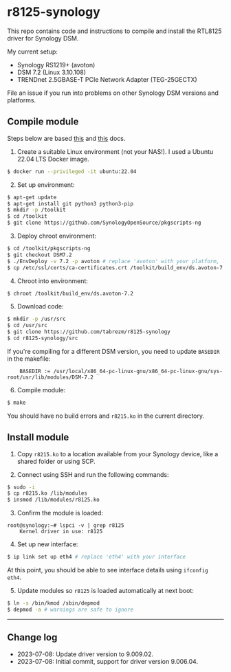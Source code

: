 # r8125-synology

This repo contains code and instructions to compile and install the RTL8125 driver for Synology DSM.

My current setup:

- Synology RS1219+ (avoton)
- DSM 7.2 (Linux 3.10.108)
- TRENDnet 2.5GBASE-T PCIe Network Adapter (TEG-25GECTX)

File an issue if you run into problems on other Synology DSM versions and platforms.

## Compile module

Steps below are based [this](https://help.synology.com/developer-guide/getting_started/prepare_environment.html) and [this](https://help.synology.com/developer-guide/compile_applications/compile_open_source_projects.html) docs.

1. Create a suitable Linux environment (not your NAS!). I used a Ubuntu 22.04 LTS Docker image.
```bash
$ docker run --privileged -it ubuntu:22.04
```

2. Set up environment:

```bash
$ apt-get update
$ apt-get install git python3 python3-pip
$ mkdir -p /toolkit
$ cd /toolkit
$ git clone https://github.com/SynologyOpenSource/pkgscripts-ng
```

3. Deploy chroot environment:

```bash
$ cd /toolkit/pkgscripts-ng
$ git checkout DSM7.2
$ ./EnvDeploy -v 7.2 -p avoton # replace 'avoton' with your platform, listed as "package arch" for your Synology model on https://kb.synology.com/en-uk/DSM/tutorial/What_kind_of_CPU_does_my_NAS_have
$ cp /etc/ssl/certs/ca-certificates.crt /toolkit/build_env/ds.avoton-7.2/etc/ssl/certs/ca-certificates.crt # replace 'ds.avoton-7.2' with your platform and version
```

4. Chroot into environment:

```bash
$ chroot /toolkit/build_env/ds.avoton-7.2
```

5. Download code:

```bash
$ mkdir -p /usr/src
$ cd /usr/src
$ git clone https://github.com/tabrezm/r8125-synology
$ cd r8125-synology/src
```

If you're compiling for a different DSM version, you need to update `BASEDIR` in the makefile:

```
	BASEDIR := /usr/local/x86_64-pc-linux-gnu/x86_64-pc-linux-gnu/sys-root/usr/lib/modules/DSM-7.2
```

6. Compile module:

```bash
$ make
```

You should have no build errors and `r8215.ko` in the current directory.

## Install module

1. Copy `r8215.ko` to a location available from your Synology device, like a shared folder or using SCP.

2. Connect using SSH and run the following commands:

```bash
$ sudo -i
$ cp r8215.ko /lib/modules
$ insmod /lib/modules/r8125.ko
```

3. Confirm the module is loaded:

```
root@synology:~# lspci -v | grep r8125
	Kernel driver in use: r8125
```

4. Set up new interface:

```bash
$ ip link set up eth4 # replace 'eth4' with your interface
```

At this point, you should be able to see interface details using `ifconfig eth4`.

5. Update modules so `r8125` is loaded automatically at next boot:

```bash
$ ln -s /bin/kmod /sbin/depmod
$ depmod -a # warnings are safe to ignore
```

---

## Change log

- 2023-07-08: Update driver version to 9.009.02.
- 2023-07-08: Initial commit, support for driver version 9.006.04.
